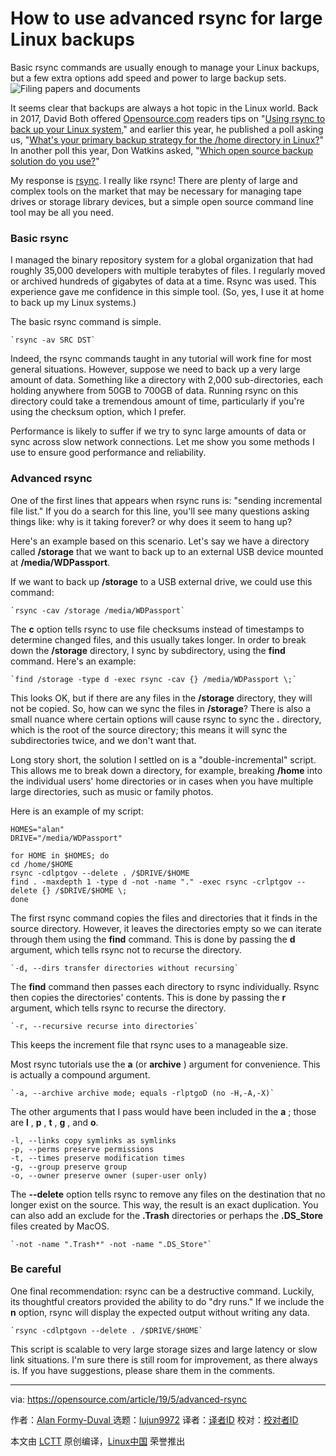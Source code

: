 [#]: collector: (lujun9972)
[#]: translator: ( )
[#]: reviewer: ( )
[#]: publisher: ( )
[#]: url: ( )
[#]: subject: (How to use advanced rsync for large Linux backups)
[#]: via: (https://opensource.com/article/19/5/advanced-rsync)
[#]: author: (Alan Formy-Duval  https://opensource.com/users/alanfdoss/users/marcobravo)

How to use advanced rsync for large Linux backups
======
Basic rsync commands are usually enough to manage your Linux backups,
but a few extra options add speed and power to large backup sets.
![Filing papers and documents][1]

It seems clear that backups are always a hot topic in the Linux world. Back in 2017, David Both offered [Opensource.com][2] readers tips on "[Using rsync to back up your Linux system][3]," and earlier this year, he published a poll asking us, "[What's your primary backup strategy for the /home directory in Linux?][4]" In another poll this year, Don Watkins asked, "[Which open source backup solution do you use?][5]"

My response is [rsync][6]. I really like rsync! There are plenty of large and complex tools on the market that may be necessary for managing tape drives or storage library devices, but a simple open source command line tool may be all you need.

### Basic rsync

I managed the binary repository system for a global organization that had roughly 35,000 developers with multiple terabytes of files. I regularly moved or archived hundreds of gigabytes of data at a time. Rsync was used. This experience gave me confidence in this simple tool. (So, yes, I use it at home to back up my Linux systems.)

The basic rsync command is simple.


```
`rsync -av SRC DST`
```

Indeed, the rsync commands taught in any tutorial will work fine for most general situations. However, suppose we need to back up a very large amount of data. Something like a directory with 2,000 sub-directories, each holding anywhere from 50GB to 700GB of data. Running rsync on this directory could take a tremendous amount of time, particularly if you're using the checksum option, which I prefer.

Performance is likely to suffer if we try to sync large amounts of data or sync across slow network connections. Let me show you some methods I use to ensure good performance and reliability.

### Advanced rsync

One of the first lines that appears when rsync runs is: "sending incremental file list." If you do a search for this line, you'll see many questions asking things like: why is it taking forever? or why does it seem to hang up?

Here's an example based on this scenario. Let's say we have a directory called **/storage** that we want to back up to an external USB device mounted at **/media/WDPassport**.

If we want to back up **/storage** to a USB external drive, we could use this command:


```
`rsync -cav /storage /media/WDPassport`
```

The **c** option tells rsync to use file checksums instead of timestamps to determine changed files, and this usually takes longer. In order to break down the **/storage** directory, I sync by subdirectory, using the **find** command. Here's an example:


```
`find /storage -type d -exec rsync -cav {} /media/WDPassport \;`
```

This looks OK, but if there are any files in the **/storage** directory, they will not be copied. So, how can we sync the files in **/storage**? There is also a small nuance where certain options will cause rsync to sync the **.** directory, which is the root of the source directory; this means it will sync the subdirectories twice, and we don't want that.

Long story short, the solution I settled on is a "double-incremental" script. This allows me to break down a directory, for example, breaking **/home** into the individual users' home directories or in cases when you have multiple large directories, such as music or family photos.

Here is an example of my script:


```
HOMES="alan"
DRIVE="/media/WDPassport"

for HOME in $HOMES; do
cd /home/$HOME
rsync -cdlptgov --delete . /$DRIVE/$HOME
find . -maxdepth 1 -type d -not -name "." -exec rsync -crlptgov --delete {} /$DRIVE/$HOME \;
done
```

The first rsync command copies the files and directories that it finds in the source directory. However, it leaves the directories empty so we can iterate through them using the **find** command. This is done by passing the **d** argument, which tells rsync not to recurse the directory.


```
`-d, --dirs transfer directories without recursing`
```

The **find** command then passes each directory to rsync individually. Rsync then copies the directories' contents. This is done by passing the **r** argument, which tells rsync to recurse the directory.


```
`-r, --recursive recurse into directories`
```

This keeps the increment file that rsync uses to a manageable size.

Most rsync tutorials use the **a** (or **archive** ) argument for convenience. This is actually a compound argument.


```
`-a, --archive archive mode; equals -rlptgoD (no -H,-A,-X)`
```

The other arguments that I pass would have been included in the **a** ; those are **l** , **p** , **t** , **g** , and **o**.


```
-l, --links copy symlinks as symlinks
-p, --perms preserve permissions
-t, --times preserve modification times
-g, --group preserve group
-o, --owner preserve owner (super-user only)
```

The **\--delete** option tells rsync to remove any files on the destination that no longer exist on the source. This way, the result is an exact duplication. You can also add an exclude for the **.Trash** directories or perhaps the **.DS_Store** files created by MacOS.


```
`-not -name ".Trash*" -not -name ".DS_Store"`
```

### Be careful

One final recommendation: rsync can be a destructive command. Luckily, its thoughtful creators provided the ability to do "dry runs." If we include the **n** option, rsync will display the expected output without writing any data.


```
`rsync -cdlptgovn --delete . /$DRIVE/$HOME`
```

This script is scalable to very large storage sizes and large latency or slow link situations. I'm sure there is still room for improvement, as there always is. If you have suggestions, please share them in the comments.

--------------------------------------------------------------------------------

via: https://opensource.com/article/19/5/advanced-rsync

作者：[Alan Formy-Duval ][a]
选题：[lujun9972][b]
译者：[译者ID](https://github.com/译者ID)
校对：[校对者ID](https://github.com/校对者ID)

本文由 [LCTT](https://github.com/LCTT/TranslateProject) 原创编译，[Linux中国](https://linux.cn/) 荣誉推出

[a]: https://opensource.com/users/alanfdoss/users/marcobravo
[b]: https://github.com/lujun9972
[1]: https://opensource.com/sites/default/files/styles/image-full-size/public/lead-images/documents_papers_file_storage_work.png?itok=YlXpAqAJ (Filing papers and documents)
[2]: http://Opensource.com
[3]: https://opensource.com/article/17/1/rsync-backup-linux
[4]: https://opensource.com/poll/19/4/backup-strategy-home-directory-linux
[5]: https://opensource.com/article/19/2/linux-backup-solutions
[6]: https://en.wikipedia.org/wiki/Rsync
